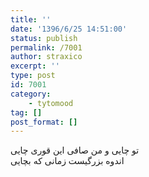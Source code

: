 ```yaml
---
title: ''
date: '1396/6/25 14:51:00'
status: publish
permalink: /7001
author: straxico
excerpt: ''
type: post
id: 7001
category:
    - tytomood
tag: []
post_format: []
---
```

تو چایی و من صافی این قوری چایی  
اندوه بزرگیست زمانی که بچایی